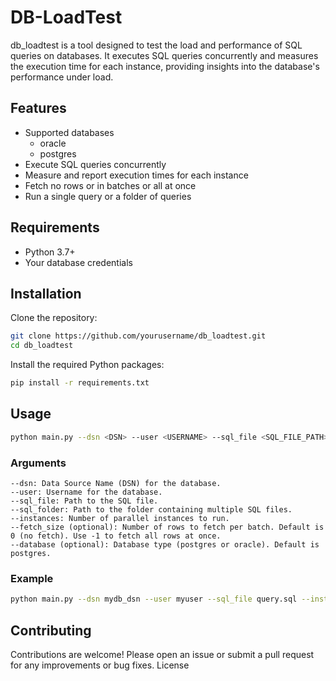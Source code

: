 # DB-LoadTest

db_loadtest is a tool designed to test the load and performance of SQL queries on databases. It executes SQL queries concurrently and measures the execution time for each instance, providing insights into the database's performance under load.

## Features

  - Supported databases
    - oracle
    - postgres 
  - Execute SQL queries concurrently 
  - Measure and report execution times for each instance
  - Fetch no rows or in batches or all at once
  - Run a single query or a folder of queries

## Requirements

  - Python 3.7+
  - Your database credentials

## Installation

  Clone the repository:

  ```bash
git clone https://github.com/yourusername/db_loadtest.git
cd db_loadtest
  ```
  Install the required Python packages:
    
  ```bash
pip install -r requirements.txt
  ```

## Usage

  ```bash
python main.py --dsn <DSN> --user <USERNAME> --sql_file <SQL_FILE_PATH> --instances <NUM_INSTANCES> [--fetch_size <FETCH_SIZE>] [--database <DATABASE_TYPE>]
  ```

### Arguments

    --dsn: Data Source Name (DSN) for the database.
    --user: Username for the database.
    --sql_file: Path to the SQL file.
    --sql_folder: Path to the folder containing multiple SQL files.
    --instances: Number of parallel instances to run.
    --fetch_size (optional): Number of rows to fetch per batch. Default is 0 (no fetch). Use -1 to fetch all rows at once.
    --database (optional): Database type (postgres or oracle). Default is postgres.

### Example
  ```bash
python main.py --dsn mydb_dsn --user myuser --sql_file query.sql --instances 5 --fetch_size 100 --database oracle
  ```

## Contributing

Contributions are welcome! Please open an issue or submit a pull request for any improvements or bug fixes.
License

